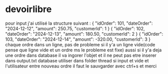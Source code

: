 # devoirlibre
pour input j'ai utilisé la structure suivant :
 { "idOrder": 101, "dateOrder": "2024-12-12", "amount": 250.75, "customerId": 1 }
  { "idOrder": 102, "dateOrder": "2024-12-13", "amount": 180.50, "customerId": 2 }
  { "idOrder": 103, "dateOrder": "2024-12-14", "amount": -320.00, "customerId": 3 }
chaque ordre dans un ligne, pas de probleme si il y'a un ligne vide(code pense que ligne vide et un ordre ms le probleme est fixe)
aussi si il y'a deja une ordre dans database il va ingorer l'objet et il ne peut pas etre inserer dans output.txt
database utiliser dans folder thread
si input et vide et l'utilisateur entre nouveau ordre il faut le sauvgarder avec ctrl+s et merci
